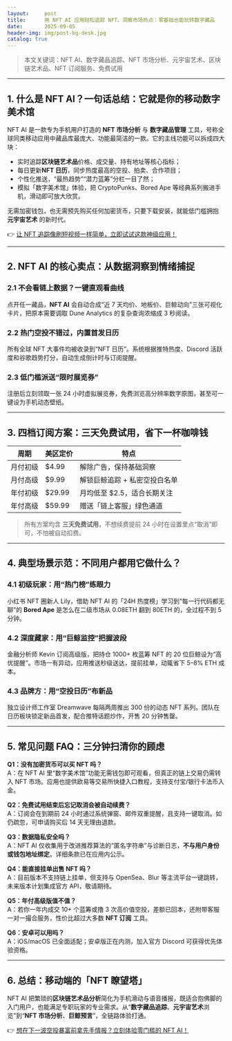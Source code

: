 ```yaml
---
layout:     post
title:      用 NFT AI 应用轻松追踪 NFT、洞察市场热点：零基础也能玩转数字藏品
date:       2025-09-05
header-img: img/post-bg-desk.jpg
catalog: true
---
```


> 本文关键词：NFT AI、数字藏品追踪、NFT 市场分析、元宇宙艺术、区块链艺术品、NFT 订阅服务、免费试用

---

## 1. 什么是 NFT AI？一句话总结：它就是你的移动数字美术馆

NFT AI 是一款专为手机用户打造的 **NFT 市场分析** 与 **数字藏品管理** 工具，号称全球同类移动应用中藏品库最庞大、功能最简洁的一款。它的主线功能可以拆成四大块：  
- 实时追踪**区块链艺术品**价格、成交量、持有地址等核心指标；  
- 每日更新**NFT 日历**，同步热度最高的空投、拍卖、合作项目；  
- 个性化推送，“最热趋势”“潜力蓝筹”分栏一目了然；  
- 模拟「数字美术馆」体验，把 CryptoPunks、Bored Ape 等经典系列搬进手机，滑动即可放大欣赏。  

无需加密钱包，也无需预先购买任何加密货币，只要下载安装，就能低门槛拥抱 **元宇宙艺术** 的新时代。

👉 [让 NFT 追踪像刷短视频一样简单，立即试试这款神级应用！](https://okxdog.com/)

---

## 2. NFT AI 的核心卖点：从数据洞察到情绪捕捉

### 2.1 不会看链上数据？一键直观看曲线
点开任一藏品，**NFT AI** 会自动合成“近 7 天均价、地板价、巨鲸动向”三张可视化卡片，把原本需要调取 Dune Analytics 的复杂查询浓缩成 3 秒阅读。  

### 2.2 热门空投不错过，内置首发日历
所有全球 NFT 大事件均被收录到“NFT 日历”。系统根据推特热度、Discord 活跃度和谷歌趋势打分，自动生成倒计时与订阅提醒。  

### 2.3 低门槛派送“限时展览券”
注册后立刻领取一张 24 小时虚拟展览券，免费浏览高分辨率数字原图，甚至可一键设为手机动态壁纸。  

---

## 3. 四档订阅方案：三天免费试用，省下一杯咖啡钱

| 周期 | 美区定价 | 特点 |
|---|---|---|
| 月付初级 | $4.99 | 解除广告，保持基础洞察 |
| 月付高级 | $9.99 | 解锁巨鲸追踪 + 私密空投白名单 |
| 年付初级 | $29.99 | 月均低至 $2.5，适合长期关注 |
| 年付高级 | $59.99 | 赠送「链上客服」绿色通道 |

> 所有方案均含 **三天免费试用**，不想续费提前 24 小时在设置里点“取消”即可，不怕被自动扣费。

---

## 4. 典型场景示范：不同用户都用它做什么？

### 4.1 初级玩家：用“热门榜”练眼力
小红书 NFT 圈新人 Lily，借助 NFT AI 的「24H 热度榜」学习到“每一行代码都无聊”的 **Bored Ape** 是怎么在二级市场从 0.08ETH 翻到 80ETH 的，全过程不到 5 分钟。

### 4.2 深度藏家：用“巨鲸监控”把握波段
金融分析师 Kevin 订阅高级版，把持仓 1000+ 枚蓝筹 NFT 的 20 位巨鲸设为“高优提醒”。市场一有异动，应用推送秒级送达，提前挂单，动辄省下 5–8% ETH 成本。

### 4.3 品牌方：用“空投日历”布新品
独立设计师工作室 Dreamwave 每隔两周推出 300 份的动态 NFT 系列。团队在日历板块锁定新品首发，配合推特话题炒作，开售 20 分钟售罄。

---

## 5. 常见问题 FAQ：三分钟扫清你的顾虑

**Q1：没有加密货币可以买 NFT 吗？**  
A：在 NFT AI 里“数字美术馆”功能无需钱包即可观看，但真正的链上交易仍需转入 NFT 市场。应用也提供欧易等交易所快捷入口教程，支持支付宝/银行卡法币入金。  

**Q2：免费试用结束后忘记取消会被自动续费？**  
A：订阅会在到期前 24 小时通过系统弹窗、邮件双重提醒，且支持一键取消。如仍疏忽，可申请购买后 14 天无理由退款。  

**Q3：数据隐私安全吗？**  
A：NFT AI 仅收集用于改进推荐算法的“匿名字符串”与诊断日志，**不与用户身份或钱包地址绑定**。详细条款已在应用内公示。  

**Q4：能直接挂单出售 NFT 吗？**  
A：目前版本不支持链上挂单，但支持与 OpenSea、Blur 等主流平台一键跳转，未来版本计划集成官方 API，敬请期待。  

**Q5：年付高级版值不值？**  
A：若你一年内成交 10+ 个蓝筹或撸 3 次高价值空投，差额已回本，还附带客服一对一撮合服务，性价比超过大多数 **NFT 订阅** 工具。  

**Q6：安卓可以用吗？**  
A：iOS/macOS 已全面适配；安卓版正在内测，加入官方 Discord 可获得优先体验资格。

---

## 6. 总结：移动端的「NFT 瞭望塔」

NFT AI 把繁琐的**区块链艺术品分析**简化为手机滑动与语音播报，既适合抱佛脚的入门用户，也能满足专职玩家的专业需求。从“**数字藏品追踪**、**元宇宙艺术**浏览”到“**NFT 市场分析**、**巨鲸预言**”，全链路体验打通。

👉 [想在下一波空投暴富前拿先手情报？立刻体验零门槛的 NFT AI！](https://okxdog.com/)